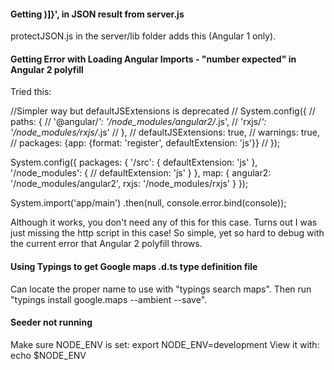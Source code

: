 #### Getting )]}', in JSON result from server.js

protectJSON.js in the server/lib folder adds this (Angular 1 only).

#### Getting Error with Loading Angular Imports - "number expected" in Angular 2 polyfill

Tried this:

//Simpler way but defaultJSExtensions is deprecated
// System.config({
//   paths: {
//     '@angular/*': '/node_modules/angular2/*.js',
//     'rxjs/*': '/node_modules/rxjs/*.js'
//   },
//   defaultJSExtensions: true,
//   warnings: true,
//   packages: {app: {format: 'register', defaultExtension: 'js'}} 
// });

System.config({
    packages: {
        '/src': {
            defaultExtension: 'js'
        },
        '/node_modules': {
            // defaultExtension: 'js'
        }
    },
    map: {
        angular2: '/node_modules/angular2',
        rxjs: '/node_modules/rxjs'
    }
});

System.import('app/main')
      .then(null, console.error.bind(console));
      
Although it works, you don't need any of this for this case. Turns out I was just missing the http script in this case! So simple, yet so hard 
to debug with the current error that Angular 2 polyfill throws.

#### Using Typings to get Google maps .d.ts type definition file

Can locate the proper name to use with "typings search maps". Then run "typings install google.maps --ambient --save". 

#### Seeder not running

Make sure NODE_ENV is set: export NODE_ENV=development
View it with: echo $NODE_ENV




